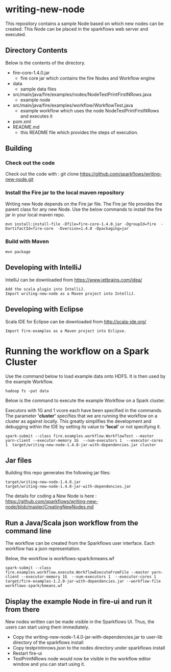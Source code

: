 # writing-new-node

This repository contains a sample Node based on which new nodes can be created. This Node can be placed in the sparkflows web server and executed.

## Directory Contents

Below is the contents of the directory.

* fire-core-1.4.0.jar
    * fire core jar which contains the fire Nodes and Workflow engine
* data
    * sample data files
* src/main/java/fire/examples/nodes/NodeTestPrintFirstNRows.java
    * example node
* src/main/java/fire/examples/workflow/WorkflowTest.java
    * example workflow which uses the node NodeTestPrintFirstNRows and executes it
* pom.xml
* README.md
    * this README file which provides the steps of execution.

## Building

### Check out the code

Check out the code with : git clone https://github.com/sparkflows/writing-new-node.git

### Install the Fire jar to the local maven repository

Writing new Node depends on the Fire jar file. The Fire jar file provides the parent class for any new Node. Use the below commands to install the fire jar in your local maven repo.

    mvn install:install-file -Dfile=fire-core-1.4.0.jar -DgroupId=fire  -DartifactId=fire-core  -Dversion=1.4.0 -Dpackaging=jar
    
### Build with Maven

    mvn package
    
## Developing with IntelliJ

IntelliJ can be downloaded from https://www.jetbrains.com/idea/

    Add the scala plugin into IntelliJ.
    Import writing-new-node as a Maven project into IntelliJ.

## Developing with Eclipse

Scala IDE for Eclipse can be downloaded from http://scala-ide.org/

    Import fire-examples as a Maven project into Eclipse.

# Running the workflow on a Spark Cluster

Use the command below to load example data onto HDFS. It is then used by the example Workflow.

	hadoop fs -put data

Below is the command to execute the example Workflow on a Spark cluster. 

Executors with 1G and 1 vcore each have been specified in the commands. The parameter **'cluster'** specifies that we are running the workflow on a cluster as against locally. This greatly simplifies the development and debugging within the IDE by setting its value to **'local'** or not specifying it.

	spark-submit --class fire.examples.workflow.WorkflowTest --master yarn-client --executor-memory 1G  --num-executors 1  --executor-cores 1  target/writing-new-node-1.4.0-jar-with-dependencies.jar cluster


## Jar files

Building this repo generates the following jar files:

	target/writing-new-node-1.4.0.jar
	target/writing-new-node-1.4.0-jar-with-dependencies.jar

The details for coding a New Node is here : https://github.com/sparkflows/writing-new-node/blob/master/CreatingNewNodes.md

## Run a Java/Scala json workflow from the command line

The workflow can be created from the Sparkflows user interface. Each workflow has a json representation.

Below, the workflow is workflows-spark/kmeans.wf

	spark-submit --class fire.examples.workflow.execute.WorkflowExecuteFromFile --master yarn-client --executor-memory 1G  --num-executors 1  --executor-cores 1  target/fire-examples-1.2.0-jar-with-dependencies.jar --workflow-file workflows-spark/kmeans.wf

	
## Display the example Node in fire-ui and run it from there

New nodes written can be made visible in the Sparkflows UI. Thus, the users can start using them immediately.

* Copy the writing-new-node-1.4.0-jar-with-dependencies.jar to user-lib directory of the sparkflows install
* Copy testprintnrows.json to the nodes directory under sparkflows install
* Restart fire-ui
* TestPrintNRows node would now be visible in the workflow editor window and you can start using it.




	


